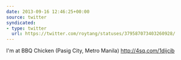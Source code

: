 ```yaml
---
date: 2013-09-16 12:46:25+00:00
source: twitter
syndicated:
- type: twitter
  url: https://twitter.com/roytang/statuses/379587073403260928/
---
```


I'm at BBQ Chicken (Pasig City, Metro Manila) http://4sq.com/1dijcib